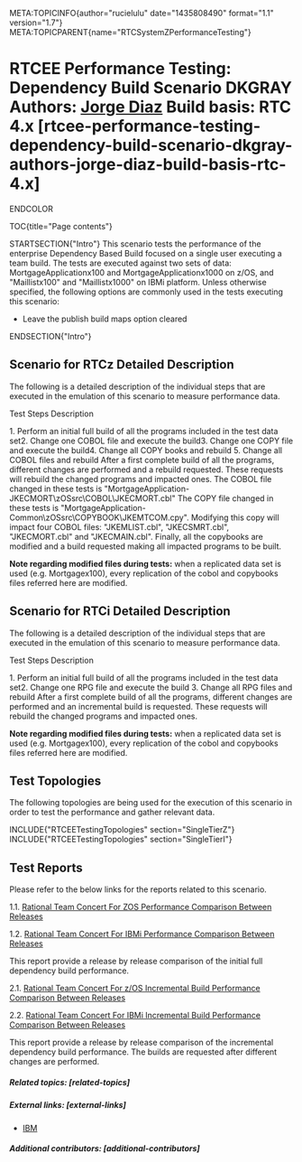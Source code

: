 META:TOPICINFO{author="rucielulu" date="1435808490" format="1.1"
version="1.7"} META:TOPICPARENT{name="RTCSystemZPerformanceTesting"}

# RTCEE Performance Testing: Dependency Build Scenario DKGRAY Authors: [Jorge Diaz](Main.JorgeAlbertoDiaz) Build basis: RTC 4.x [rtcee-performance-testing-dependency-build-scenario-dkgray-authors-jorge-diaz-build-basis-rtc-4.x]

ENDCOLOR

TOC{title="Page contents"}

STARTSECTION{"Intro"} This scenario tests the performance of the
enterprise Dependency Based Build focused on a single user executing a
team build. The tests are executed against two sets of data:
MortgageApplicationx100 and MortgageApplicationx1000 on z/OS, and
"Maillistx100" and "Maillistx1000" on IBMi platform. Unless otherwise
specified, the following options are commonly used in the tests
executing this scenario:

-   Leave the publish build maps option cleared

ENDSECTION{"Intro"}

## Scenario for RTCz Detailed Description

The following is a detailed description of the individual steps that are
executed in the emulation of this scenario to measure performance data.

Test Steps Description

1\. Perform an initial full build of all the programs included in the
test data set2. Change one COBOL file and execute the build3. Change one
COPY file and execute the build4. Change all COPY books and rebuild 5.
Change all COBOL files and rebuild After a first complete build of all
the programs, different changes are performed and a rebuild requested.
These requests will rebuild the changed programs and impacted ones. The
COBOL file changed in these tests is
"MortgageApplication-JKECMORT\zOSsrc\COBOL\JKECMORT.cbl" The COPY file
changed in these tests is
"MortgageApplication-Common\zOSsrc\COPYBOOK\JKEMTCOM.cpy". Modifying
this copy will impact four COBOL files: "JKEMLIST.cbl", "JKECSMRT.cbl",
"JKECMORT.cbl" and "JKECMAIN.cbl". Finally, all the copybooks are
modified and a build requested making all impacted programs to be built.

**Note regarding modified files during tests:** when a replicated data
set is used (e.g. Mortgagex100), every replication of the cobol and
copybooks files referred here are modified.

## Scenario for RTCi Detailed Description

The following is a detailed description of the individual steps that are
executed in the emulation of this scenario to measure performance data.

Test Steps Description

1\. Perform an initial full build of all the programs included in the
test data set2. Change one RPG file and execute the build 3. Change all
RPG files and rebuild After a first complete build of all the programs,
different changes are performed and an incremental build is requested.
These requests will rebuild the changed programs and impacted ones.

**Note regarding modified files during tests:** when a replicated data
set is used (e.g. Mortgagex100), every replication of the cobol and
copybooks files referred here are modified.

## Test Topologies

The following topologies are being used for the execution of this
scenario in order to test the performance and gather relevant data.

INCLUDE{"RTCEETestingTopologies" section="SingleTierZ"}
INCLUDE{"RTCEETestingTopologies" section="SingleTierI"}

## Test Reports

Please refer to the below links for the reports related to this
scenario.

1.1. [Rational Team Concert For ZOS Performance Comparison Between
Releases](RationalTeamConcertForZOSPerformanceComparisonBetweenReleases)

1.2. [Rational Team Concert For IBMi Performance Comparison Between
Releases](RationalTeamConcertForIBMiPerformanceComparisonBetweenReleases)

This report provide a release by release comparison of the initial full
dependency build performance.

2.1. [Rational Team Concert For z/OS Incremental Build Performance
Comparison Between Releases
]( RTCEEIncrementalBuildComparisonBetweenReleases)

2.2. [Rational Team Concert For IBMi Incremental Build Performance
Comparison Between Releases
]( RTCEEIncrementalBuildComparisonBetweenReleasesForIBMi)

This report provide a release by release comparison of the incremental
dependency build performance. The builds are requested after different
changes are performed.

##### Related topics: [related-topics]

##### External links: [external-links]

-   [IBM](https://www.ibm.com)

##### Additional contributors: [additional-contributors]
